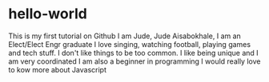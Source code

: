 # hello-world
This is my first tutorial on Github
I am Jude, Jude Aisabokhale, I am an Elect/Elect Engr graduate
I love singing, watching football, playing games and tech stuff. 
I don't like things to be too common. 
I like being unique and I am very coordinated
I am also a beginner in programming
I would really love to kow more about Javascript
